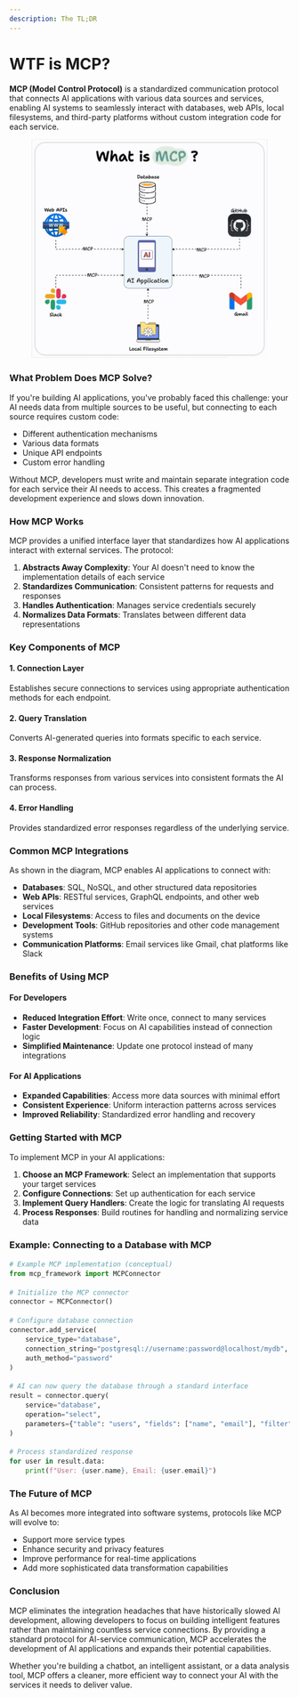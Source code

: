 ```yaml
---
description: The TL;DR
---
```


# WTF is MCP?

**MCP (Model Control Protocol)** is a standardized communication protocol that connects AI applications with various data sources and services, enabling AI systems to seamlessly interact with databases, web APIs, local filesystems, and third-party platforms without custom integration code for each service.

<figure><img src=".gitbook/assets/minchoi - 1900931746448756879.gif" alt=""><figcaption></figcaption></figure>

### What Problem Does MCP Solve?

If you're building AI applications, you've probably faced this challenge: your AI needs data from multiple sources to be useful, but connecting to each source requires custom code:

* Different authentication mechanisms
* Various data formats
* Unique API endpoints
* Custom error handling

Without MCP, developers must write and maintain separate integration code for each service their AI needs to access. This creates a fragmented development experience and slows down innovation.

### How MCP Works

MCP provides a unified interface layer that standardizes how AI applications interact with external services. The protocol:

1. **Abstracts Away Complexity**: Your AI doesn't need to know the implementation details of each service
2. **Standardizes Communication**: Consistent patterns for requests and responses
3. **Handles Authentication**: Manages service credentials securely
4. **Normalizes Data Formats**: Translates between different data representations

### Key Components of MCP

#### 1. Connection Layer

Establishes secure connections to services using appropriate authentication methods for each endpoint.

#### 2. Query Translation

Converts AI-generated queries into formats specific to each service.

#### 3. Response Normalization

Transforms responses from various services into consistent formats the AI can process.

#### 4. Error Handling

Provides standardized error responses regardless of the underlying service.

### Common MCP Integrations

As shown in the diagram, MCP enables AI applications to connect with:

* **Databases**: SQL, NoSQL, and other structured data repositories
* **Web APIs**: RESTful services, GraphQL endpoints, and other web services
* **Local Filesystems**: Access to files and documents on the device
* **Development Tools**: GitHub repositories and other code management systems
* **Communication Platforms**: Email services like Gmail, chat platforms like Slack

### Benefits of Using MCP

#### For Developers

* **Reduced Integration Effort**: Write once, connect to many services
* **Faster Development**: Focus on AI capabilities instead of connection logic
* **Simplified Maintenance**: Update one protocol instead of many integrations

#### For AI Applications

* **Expanded Capabilities**: Access more data sources with minimal effort
* **Consistent Experience**: Uniform interaction patterns across services
* **Improved Reliability**: Standardized error handling and recovery

### Getting Started with MCP

To implement MCP in your AI applications:

1. **Choose an MCP Framework**: Select an implementation that supports your target services
2. **Configure Connections**: Set up authentication for each service
3. **Implement Query Handlers**: Create the logic for translating AI requests
4. **Process Responses**: Build routines for handling and normalizing service data

### Example: Connecting to a Database with MCP

```python
# Example MCP implementation (conceptual)
from mcp_framework import MCPConnector

# Initialize the MCP connector
connector = MCPConnector()

# Configure database connection
connector.add_service(
    service_type="database",
    connection_string="postgresql://username:password@localhost/mydb",
    auth_method="password"
)

# AI can now query the database through a standard interface
result = connector.query(
    service="database",
    operation="select",
    parameters={"table": "users", "fields": ["name", "email"], "filter": {"active": True}}
)

# Process standardized response
for user in result.data:
    print(f"User: {user.name}, Email: {user.email}")
```

### The Future of MCP

As AI becomes more integrated into software systems, protocols like MCP will evolve to:

* Support more service types
* Enhance security and privacy features
* Improve performance for real-time applications
* Add more sophisticated data transformation capabilities

### Conclusion

MCP eliminates the integration headaches that have historically slowed AI development, allowing developers to focus on building intelligent features rather than maintaining countless service connections. By providing a standard protocol for AI-service communication, MCP accelerates the development of AI applications and expands their potential capabilities.

Whether you're building a chatbot, an intelligent assistant, or a data analysis tool, MCP offers a cleaner, more efficient way to connect your AI with the services it needs to deliver value.
